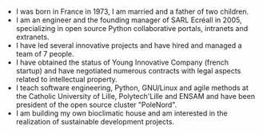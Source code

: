 - I was born in France in 1973, I am married and a father of two children.
- I am an engineer and the founding manager of SARL Ecréall in 2005, specializing in open source Python collaborative portals, intranets and extranets.
- I have led several innovative projects and have hired and managed a team of 7 people.
- I have obtained the status of Young Innovative Company (french startup) and have negotiated numerous contracts with legal aspects related to intellectual property.
- I teach software engineering, Python, GNU/Linux and agile methods at the Catholic University of Lille, Polytech'Lille and ENSAM and have been president of the open source cluster "PoleNord".
- I am building my own bioclimatic house and am interested in the realization of sustainable development projects.

<!---
michaellaunay/michaellaunay is a ✨ special ✨ repository because its `README.md` (this file) appears on your GitHub profile.
You can click the Preview link to take a look at your changes.
--->
